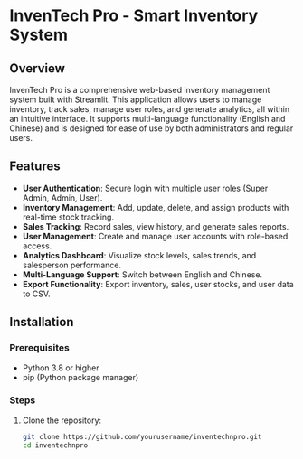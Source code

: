 # InvenTech Pro - Smart Inventory System

## Overview
InvenTech Pro is a comprehensive web-based inventory management system built with Streamlit. This application allows users to manage inventory, track sales, manage user roles, and generate analytics, all within an intuitive interface. It supports multi-language functionality (English and Chinese) and is designed for ease of use by both administrators and regular users.

## Features
- **User Authentication**: Secure login with multiple user roles (Super Admin, Admin, User).
- **Inventory Management**: Add, update, delete, and assign products with real-time stock tracking.
- **Sales Tracking**: Record sales, view history, and generate sales reports.
- **User Management**: Create and manage user accounts with role-based access.
- **Analytics Dashboard**: Visualize stock levels, sales trends, and salesperson performance.
- **Multi-Language Support**: Switch between English and Chinese.
- **Export Functionality**: Export inventory, sales, user stocks, and user data to CSV.

## Installation

### Prerequisites
- Python 3.8 or higher
- pip (Python package manager)

### Steps
1. Clone the repository:
   ```bash
   git clone https://github.com/yourusername/inventechnpro.git
   cd inventechnpro
